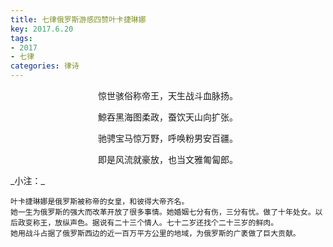 ```yaml
---
title: 七律俄罗斯游感四赞叶卡捷琳娜
key: 2017.6.20
tags: 
- 2017
- 七律
categories: 律诗
---
```


<p align="center">惊世骇俗称帝王，天生战斗血脉扬。
</p>
<p align="center">鯨吞黑海图柔政，蚕饮天山向扩张。
</p>
<p align="center">驰骋宝马惊万野，呼唤粉男安百疆。
</p>
<p align="center">即是风流就豪放，也当文雅匍匐郎。
</p>
_小注：_

```
叶卡捷琳娜是俄罗斯被称帝的女皇，和彼得大帝齐名。
她一生为俄罗斯的强大而改革开放了很多事情。她婚姻七分有伤，三分有忧。做了十年处女。以后政变称王，放纵声色。据说有二十三个情人。七十二岁还找个二十三岁的鲜肉。
她用战斗占据了俄罗斯西边的近一百万平方公里的地域，为俄罗斯的广袤做了巨大贡献。
```